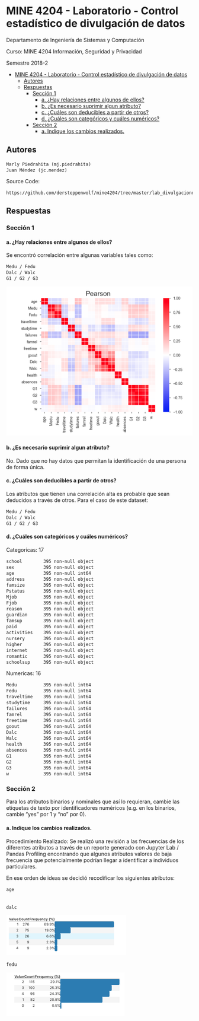 # MINE 4204 - Laboratorio - Control estadístico de divulgación de datos

Departamento de Ingeniería de Sistemas y Computación 

Curso: MINE 4204 Información, Seguridad y Privacidad

Semestre 2018-2

- [MINE 4204 - Laboratorio - Control estadístico de divulgación de datos](#mine-4204---laboratorio---control-estadi%CC%81stico-de-divulgacio%CC%81n-de-datos)
    - [Autores](#autores)
    - [Respuestas](#respuestas)
        - [Sección 1](#secci%C3%B3n-1)
            - [a. ¿Hay relaciones entre algunos de ellos?](#a-%C2%BFhay-relaciones-entre-algunos-de-ellos)
            - [b. ¿Es necesario suprimir algun atributo?](#b-%C2%BFes-necesario-suprimir-algun-atributo)
            - [c. ¿Cuáles son deducibles a partir de otros?](#c-%C2%BFcua%CC%81les-son-deducibles-a-partir-de-otros)
            - [d. ¿Cuáles son categóricos y cuáles numéricos?](#d-%C2%BFcua%CC%81les-son-catego%CC%81ricos-y-cua%CC%81les-nume%CC%81ricos)
        - [Sección 2](#secci%C3%B3n-2)
            - [a. Indique los cambios realizados.](#a-indique-los-cambios-realizados)

## Autores 	 	
    
    Marly Piedrahita (mj.piedrahita)
    Juan Méndez (jc.mendez)

Source Code:

    https://github.com/dersteppenwolf/mine4204/tree/master/lab_divulgaciondatos


## Respuestas 

### Sección 1

####    a. ¿Hay relaciones entre algunos de ellos?

Se encontró correlación entre algunas variables tales como:
    
    Medu / Fedu
    Dalc / Walc
    G1 / G2 / G3


![](img/correlacion_pearson.png "")


####    b. ¿Es necesario suprimir algun atributo?
    
No. Dado que no hay datos que permitan  la identificación de una persona de forma única.   

####    c. ¿Cuáles son deducibles a partir de otros?
    
Los atributos que tienen una correlación alta es probable
que sean deducidos a través de otros.
Para el caso de este dataset:

    Medu / Fedu
    Dalc / Walc
    G1 / G2 / G3

    
####    d. ¿Cuáles son categóricos y cuáles numéricos?


Categoricas: 	17


    school        395 non-null object
    sex           395 non-null object
    age           395 non-null int64
    address       395 non-null object
    famsize       395 non-null object
    Pstatus       395 non-null object
    Mjob          395 non-null object
    Fjob          395 non-null object
    reason        395 non-null object
    guardian      395 non-null object
    famsup        395 non-null object
    paid          395 non-null object
    activities    395 non-null object
    nursery       395 non-null object
    higher        395 non-null object
    internet      395 non-null object
    romantic      395 non-null object
    schoolsup     395 non-null object


Numericas: 	16

    Medu          395 non-null int64
    Fedu          395 non-null int64
    traveltime    395 non-null int64
    studytime     395 non-null int64
    failures      395 non-null int64
    famrel        395 non-null int64
    freetime      395 non-null int64
    goout         395 non-null int64
    Dalc          395 non-null int64
    Walc          395 non-null int64
    health        395 non-null int64
    absences      395 non-null int64
    G1            395 non-null int64
    G2            395 non-null int64
    G3            395 non-null int64
    w             395 non-null int64

### Sección 2


Para los atributos binarios y nominales que así lo requieran, cambie las etiquetas de texto por
identificadores numéricos 
(e.g. en los binarios, cambie “yes” por 1 y “no” por 0).

####    a. Indique los cambios realizados.

Procedimiento Realizado:
Se realizó una revisión a las frecuencias de los diferentes atributos a través de un reporte generado con Jupyter Lab / Pandas Profiling encontrando que algunos atributos valores de baja frecuencia que potencialmente podrían llegar a identificar a individuos particulares.

En ese orden de ideas se decidió recodificar los siguientes atributos: 








    age


    dalc
![](img/dalcv.png "")

    fedu
![](img/fedu.png "") 
